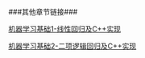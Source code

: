 ###其他章节链接###

[机器学习基础1-线性回归及C++实现](http://www.coderjie.com/blog/249556dca4c611e7841d00163e0c0e36)

[机器学习基础2-二项逻辑回归及C++实现](http://www.coderjie.com/blog/604c0804dbeb11e7841d00163e0c0e36)

